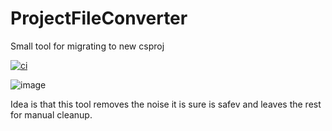 # ProjectFileConverter
Small tool for migrating to new csproj

[![ci](https://github.com/JohanLarsson/ProjectFileConverter/actions/workflows/ci.yml/badge.svg)](https://github.com/JohanLarsson/ProjectFileConverter/actions/workflows/ci.yml)

![image](https://user-images.githubusercontent.com/1640096/36846323-85300ed0-1d5a-11e8-9d45-6de2f1b4714a.png)

Idea is that this tool removes the noise it is sure is safev and leaves the rest for manual cleanup.
